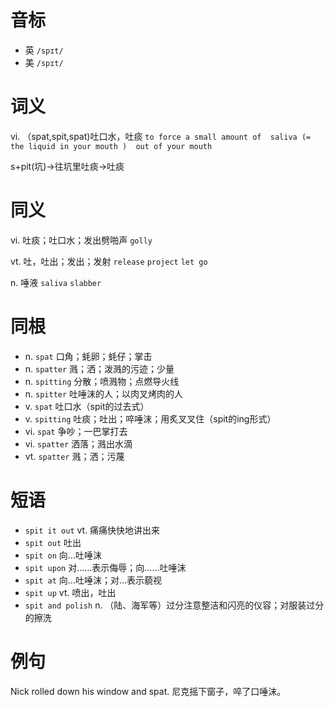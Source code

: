 # 音标

- 英 `/spɪt/`
- 美 `/spɪt/`

# 词义

vi. （spat,spit,spat)吐口水，吐痰
`to force a small amount of  saliva (= the liquid in your mouth )  out of your mouth`



s+pit(坑)→往坑里吐痰→吐痰

# 同义

vi. 吐痰；吐口水；发出劈啪声
`golly`

vt. 吐，吐出；发出；发射
`release` `project` `let go`

n. 唾液
`saliva` `slabber`

# 同根

- n. `spat` 口角；蚝卵；蚝仔；掌击
- n. `spatter` 溅；洒；泼溅的污迹；少量
- n. `spitting` 分散；喷溅物；点燃导火线
- n. `spitter` 吐唾沫的人；以肉叉烤肉的人
- v. `spat` 吐口水（spit的过去式）
- v. `spitting` 吐痰；吐出；啐唾沫；用炙叉叉住（spit的ing形式）
- vi. `spat` 争吵；一巴掌打去
- vi. `spatter` 洒落；溅出水滴
- vt. `spatter` 溅；洒；污蔑

# 短语

- `spit it out` vt. 痛痛快快地讲出来
- `spit out` 吐出
- `spit on` 向…吐唾沫
- `spit upon` 对……表示侮辱；向……吐唾沫
- `spit at` 向…吐唾沫；对…表示藐视
- `spit up` vt. 喷出，吐出
- `spit and polish` n. （陆、海军等）过分注意整洁和闪亮的仪容；对服装过分的擦洗

# 例句

Nick rolled down his window and spat.
尼克摇下窗子，啐了口唾沫。


